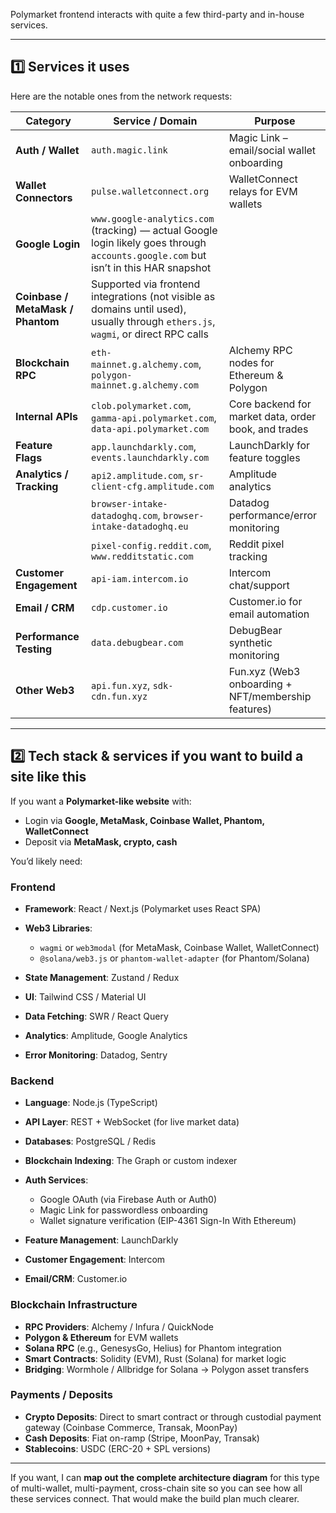 Polymarket frontend interacts with quite a few third-party and in-house services.

---

## **1️⃣ Services it uses**

Here are the notable ones from the network requests:

| Category                          | Service / Domain                                                                                                                     | Purpose                                              |
| --------------------------------- | ------------------------------------------------------------------------------------------------------------------------------------ | ---------------------------------------------------- |
| **Auth / Wallet**                 | `auth.magic.link`                                                                                                                    | Magic Link – email/social wallet onboarding          |
| **Wallet Connectors**             | `pulse.walletconnect.org`                                                                                                            | WalletConnect relays for EVM wallets                 |
| **Google Login**                  | `www.google-analytics.com` (tracking) — actual Google login likely goes through `accounts.google.com` but isn’t in this HAR snapshot |                                                      |
| **Coinbase / MetaMask / Phantom** | Supported via frontend integrations (not visible as domains until used), usually through `ethers.js`, `wagmi`, or direct RPC calls   |                                                      |
| **Blockchain RPC**                | `eth-mainnet.g.alchemy.com`, `polygon-mainnet.g.alchemy.com`                                                                         | Alchemy RPC nodes for Ethereum & Polygon             |
| **Internal APIs**                 | `clob.polymarket.com`, `gamma-api.polymarket.com`, `data-api.polymarket.com`                                                         | Core backend for market data, order book, and trades |
| **Feature Flags**                 | `app.launchdarkly.com`, `events.launchdarkly.com`                                                                                    | LaunchDarkly for feature toggles                     |
| **Analytics / Tracking**          | `api2.amplitude.com`, `sr-client-cfg.amplitude.com`                                                                                  | Amplitude analytics                                  |
|                                   | `browser-intake-datadoghq.com`, `browser-intake-datadoghq.eu`                                                                        | Datadog performance/error monitoring                 |
|                                   | `pixel-config.reddit.com`, `www.redditstatic.com`                                                                                    | Reddit pixel tracking                                |
| **Customer Engagement**           | `api-iam.intercom.io`                                                                                                                | Intercom chat/support                                |
| **Email / CRM**                   | `cdp.customer.io`                                                                                                                    | Customer.io for email automation                     |
| **Performance Testing**           | `data.debugbear.com`                                                                                                                 | DebugBear synthetic monitoring                       |
| **Other Web3**                    | `api.fun.xyz`, `sdk-cdn.fun.xyz`                                                                                                     | Fun.xyz (Web3 onboarding + NFT/membership features)  |

---

## **2️⃣ Tech stack & services if you want to build a site like this**

If you want a **Polymarket-like website** with:

- Login via **Google, MetaMask, Coinbase Wallet, Phantom, WalletConnect**
- Deposit via **MetaMask, crypto, cash**

You’d likely need:

### **Frontend**

- **Framework**: React / Next.js (Polymarket uses React SPA)
- **Web3 Libraries**:

  - `wagmi` or `web3modal` (for MetaMask, Coinbase Wallet, WalletConnect)
  - `@solana/web3.js` or `phantom-wallet-adapter` (for Phantom/Solana)

- **State Management**: Zustand / Redux
- **UI**: Tailwind CSS / Material UI
- **Data Fetching**: SWR / React Query
- **Analytics**: Amplitude, Google Analytics
- **Error Monitoring**: Datadog, Sentry

### **Backend**

- **Language**: Node.js (TypeScript)
- **API Layer**: REST + WebSocket (for live market data)
- **Databases**: PostgreSQL / Redis
- **Blockchain Indexing**: The Graph or custom indexer
- **Auth Services**:

  - Google OAuth (via Firebase Auth or Auth0)
  - Magic Link for passwordless onboarding
  - Wallet signature verification (EIP-4361 Sign-In With Ethereum)

- **Feature Management**: LaunchDarkly
- **Customer Engagement**: Intercom
- **Email/CRM**: Customer.io

### **Blockchain Infrastructure**

- **RPC Providers**: Alchemy / Infura / QuickNode
- **Polygon & Ethereum** for EVM wallets
- **Solana RPC** (e.g., GenesysGo, Helius) for Phantom integration
- **Smart Contracts**: Solidity (EVM), Rust (Solana) for market logic
- **Bridging**: Wormhole / Allbridge for Solana → Polygon asset transfers

### **Payments / Deposits**

- **Crypto Deposits**: Direct to smart contract or through custodial payment gateway (Coinbase Commerce, Transak, MoonPay)
- **Cash Deposits**: Fiat on-ramp (Stripe, MoonPay, Transak)
- **Stablecoins**: USDC (ERC-20 + SPL versions)

---

If you want, I can **map out the complete architecture diagram** for this type of multi-wallet, multi-payment, cross-chain site so you can see how all these services connect. That would make the build plan much clearer.
